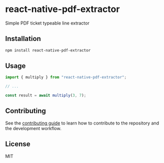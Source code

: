 # react-native-pdf-extractor

Simple PDF ticket typeable line extractor

## Installation

```sh
npm install react-native-pdf-extractor
```

## Usage

```js
import { multiply } from "react-native-pdf-extractor";

// ...

const result = await multiply(3, 7);
```

## Contributing

See the [contributing guide](CONTRIBUTING.md) to learn how to contribute to the repository and the development workflow.

## License

MIT
